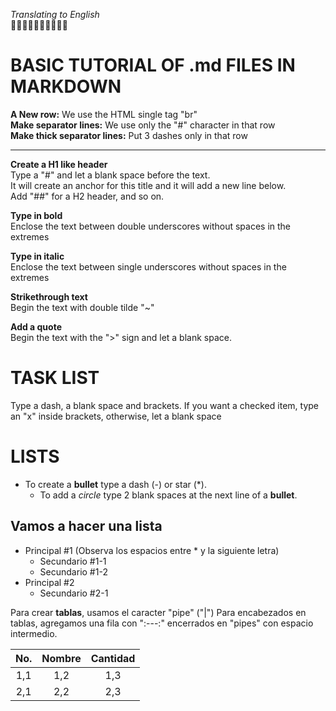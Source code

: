 _Translating to English_ <br/>
🐙🐙🐙🐙🐙🐙🐙🐙🐙🐙 
#
# BASIC TUTORIAL OF .md FILES IN MARKDOWN

__A New row:__ We use the HTML single tag "br" <br/>
__Make separator lines:__ We use only the "#" character in that row<br/>
__Make thick separator lines:__ Put 3 dashes only in that row<br/>

---

__Create a H1 like header__ <br/>
Type a "#" and let a blank space before the text. <br/>
It will create an anchor for this title and it will add a new line below. <br/>
Add "##" for a H2 header, and so on. <br/>

__Type in bold__ <br/>
Enclose the text between double underscores without spaces in the extremes

__Type in italic__ <br/>
Enclose the text between single underscores without spaces in the extremes

__Strikethrough text__ <br/>
Begin the text with double tilde "~"   

__Add a quote__ <br/>
Begin the text with the ">" sign and let a blank space.

# TASK LIST
Type a dash, a blank space and brackets.
If you want a checked item, type an "x" inside brackets, otherwise, let a blank space

# LISTS

- To create a  __bullet__ type a dash (-) or star (*).
  * To add a _circle_ type 2 blank spaces at the next line of a __bullet__.

Vamos a hacer una lista
-----------------------
* Principal #1 (Observa los espacios entre * y la siguiente letra)
  * Secundario #1-1
  * Secundario #1-2
* Principal #2
  * Secundario #2-1
  
Para crear __tablas__, usamos el caracter "pipe" ("|")
Para encabezados en tablas, agregamos una fila con ":---:" encerrados en "pipes" con espacio intermedio.
  
| No. | Nombre | Cantidad |
| :---: | :---: | :-----: |
| 1,1 | 1,2 | 1,3 |
| 2,1 | 2,2 | 2,3 |
